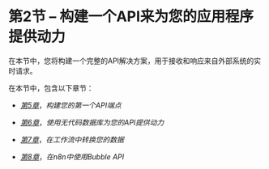 # 第2节 – 构建一个API来为您的应用程序提供动力

在本节中，您将构建一个完整的API解决方案，用于接收和响应来自外部系统的实时请求。

在本节中，包含以下章节：

+   [*第5章*](B17493_05_Final_PD_ePub.xhtml#_idTextAnchor079)，*构建您的第一个API端点*

+   [*第6章*](B17493_06_Final_PD_ePub.xhtml#_idTextAnchor116)，*使用无代码数据库为您的API提供动力*

+   [*第7章*](B17493_07_Final_PD_ePub.xhtml#_idTextAnchor147)，*在工作流中转换您的数据*

+   [*第8章*](B17493_08_Final_PD_ePub.xhtml#_idTextAnchor155)，*在n8n中使用Bubble API*
